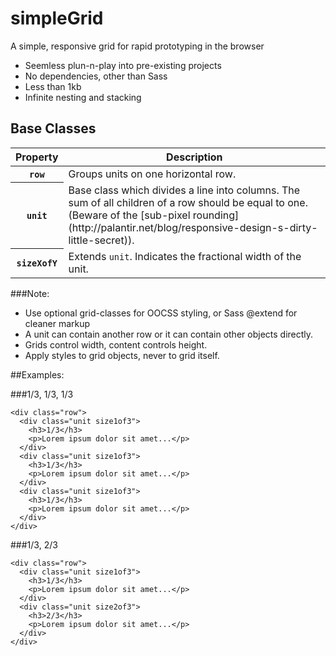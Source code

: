 simpleGrid
==========

A simple, responsive grid for rapid prototyping in the browser

* Seemless plun-n-play into pre-existing projects
* No dependencies, other than Sass
* Less than 1kb
* Infinite nesting and stacking


<h2>Base Classes</h2>
<div class="data">
<table>
  <thead>
    <tr>
      <th>Property</th>
      <th>Description</th>
    </tr>
  </thead>
  <tbody>
  <tr class="odd">
    <th><code>row</code></th>
    <td>Groups units on one horizontal row.</td>
  </tr>
  <tr class="even">
    <th><code>unit</code></th>
    <td>Base class which divides a line into columns. The sum of all children of a row should be equal to one. (Beware of the [sub-pixel rounding](http://palantir.net/blog/responsive-design-s-dirty-little-secret)). 
  </tr>
  <tr class="odd">
    <th><code>sizeXofY</code></th>
    <td>Extends <code>unit</code>. Indicates the fractional width of the unit.</td>
  </tr>
</tbody>
</table>
</div>

###Note:
* Use optional grid-classes for OOCSS styling, or Sass @extend for cleaner markup
* A unit can contain another row or it can contain other objects directly.  
* Grids control width, content controls height. 
* Apply styles to grid objects, never to grid itself.

##Examples:

###1/3, 1/3, 1/3

```
<div class="row">
  <div class="unit size1of3">
    <h3>1/3</h3>
    <p>Lorem ipsum dolor sit amet...</p>
  </div>
  <div class="unit size1of3">
    <h3>1/3</h3>
    <p>Lorem ipsum dolor sit amet...</p>
  </div>
  <div class="unit size1of3">
    <h3>1/3</h3>    
    <p>Lorem ipsum dolor sit amet...</p>
  </div>
</div>

```

###1/3, 2/3

```
<div class="row">
  <div class="unit size1of3">
    <h3>1/3</h3>
    <p>Lorem ipsum dolor sit amet...</p>
  </div>
  <div class="unit size2of3">
    <h3>2/3</h3>
    <p>Lorem ipsum dolor sit amet...</p>
  </div>
</div>

```
